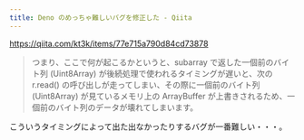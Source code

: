 ```yaml
---
title: Deno のめっちゃ難しいバグを修正した - Qiita
---
```


https://qiita.com/kt3k/items/77e715a790d84cd73878

> つまり、ここで何が起こるかというと、subarray で返した一個前のバイト列 (Uint8Array) が後続処理で使われるタイミングが遅いと、次の r.read() の呼び出しが走ってしまい、その際に一個前のバイト列 (Uint8Array) が見ているメモリ上の ArrayBuffer が上書きされるため、一個前のバイト列のデータが壊れてしまいます。

こういうタイミングによって出た出なかったりするバグが一番難しい・・・。
